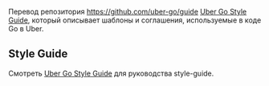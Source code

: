 Перевод репозитория https://github.com/uber-go/guide [Uber Go Style Guide](style.md), который описывает
шаблоны и соглашения, используемые в коде Go в Uber.

## Style Guide

Смотреть [Uber Go Style Guide](style.md) для руководства style-guide.


